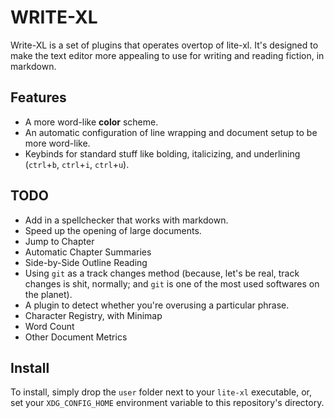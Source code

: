 # WRITE-XL

Write-XL is a set of plugins that operates overtop of lite-xl. It's designed to make the text editor more appealing to use for writing and reading fiction, in markdown.

## Features

* A more word-like **color** scheme.
* An automatic configuration of line wrapping and document setup to be more word-like.
* Keybinds for standard stuff like bolding, italicizing, and underlining (`ctrl`+`b`, `ctrl`+`i`, `ctrl`+`u`).

## TODO

* Add in a spellchecker that works with markdown.
* Speed up the opening of large documents.
* Jump to Chapter
* Automatic Chapter Summaries
* Side-by-Side Outline Reading
* Using `git` as a track changes method (because, let's be real, track changes is shit, normally; and `git` is one of the most used softwares on the planet).
* A plugin to detect whether you're overusing a particular phrase.
* Character Registry, with Minimap
* Word Count
* Other Document Metrics

## Install
 
To install, simply drop the `user` folder next to your `lite-xl` executable, or, set your `XDG_CONFIG_HOME` environment variable to this repository's directory.
